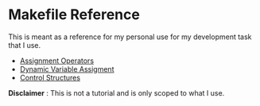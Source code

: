 # Makefile Reference

This is meant as a reference for my personal use for my development task that I use.

- [Assignment Operators](assignment_operators.md)
- [Dynamic Variable Assigment](dynamic_variable_assigment.md)
- [Control Structures](control_statements.md)


**Disclaimer** :  This is not a tutorial and is only scoped to what I use. 
